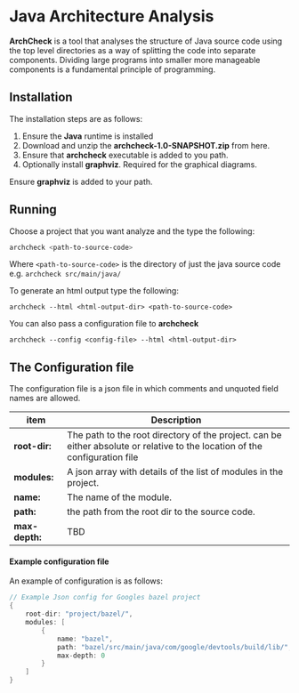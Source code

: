 # Java Architecture Analysis

**ArchCheck** is a tool that analyses the structure of Java source code using the top level directories 
as a way of splitting the code into separate components.
Dividing large programs into smaller more manageable components is a fundamental principle of programming.

## Installation

The installation steps are as follows:

1. Ensure the **Java** runtime is installed
1. Download and unzip the **archcheck-1.0-SNAPSHOT.zip** from here.
1. Ensure that **archcheck** executable is added to you path.
1. Optionally install **graphviz**. Required for the graphical diagrams.

Ensure **graphviz** is added to your path.

##  Running

Choose a project that you want analyze and the type the following:

```bash
archcheck <path-to-source-code>
```

Where `<path-to-source-code>` is the directory of just the java source code e.g. `archcheck src/main/java/`

To generate an html output type the following:


    archcheck --html <html-output-dir> <path-to-source-code>



You can also pass a configuration file to **archcheck**

    archcheck --config <config-file> --html <html-output-dir>




## The Configuration file

The configuration file is a json file in which comments and unquoted field names are allowed.

 item        | Description             |
-------------|-------------|
 **root-dir:**     | The path to the root directory of the project. can be either absolute or relative to the location of the configuration file   |
 **modules:**      | A json array with details of the list of modules in the project.       |
 **name:** | The name of the module.       |
 **path:** | the path from the root dir to the source code.        |
 **max-depth:** | TBD       |


#### Example configuration file

An example of configuration is as follows:

```groovy
// Example Json config for Googles bazel project
{
    root-dir: "project/bazel/",
    modules: [
        {
            name: "bazel",
            path: "bazel/src/main/java/com/google/devtools/build/lib/",
            max-depth: 0
        }
    ]
}
```

